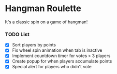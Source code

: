 # Hangman Roulette
It's a classic spin on a game of hangman!



### TODO List

- [X] Sort players by points
- [X] Fix wheel spin animation when tab is inactive
- [X] Implement countdown timer for votes > 3 players
- [X] Create popup for when players accumulate points
- [X] Special alert for players who didn't vote
